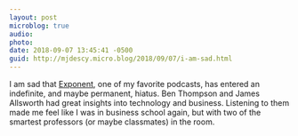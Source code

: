 ```yaml
---
layout: post
microblog: true
audio: 
photo: 
date: 2018-09-07 13:45:41 -0500
guid: http://mjdescy.micro.blog/2018/09/07/i-am-sad.html
---
```

I am sad that [Exponent](https://exponent.fm/episode-155-the-end-for-now/), one of my favorite podcasts, has entered an indefinite, and maybe permanent, hiatus. Ben Thompson and James Allsworth had great insights into technology and business. Listening to them made me feel like I was in business school again, but with two of the smartest professors (or maybe classmates) in the room.

